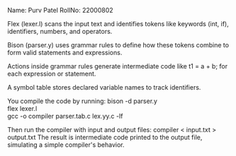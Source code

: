 Name: Purv Patel
RollNo: 22000802

Flex (lexer.l) scans the input text and identifies tokens like keywords (int, if), identifiers, numbers, and operators.

Bison (parser.y) uses grammar rules to define how these tokens combine to form valid statements and expressions.

Actions inside grammar rules generate intermediate code like t1 = a + b; for each expression or statement.

A symbol table stores declared variable names to track identifiers.

You compile the code by running:
bison -d parser.y  
flex lexer.l  
gcc -o compiler parser.tab.c lex.yy.c -lf

Then run the compiler with input and output files:
compiler < input.txt > output.txt
The result is intermediate code printed to the output file, simulating a simple compiler's behavior.
